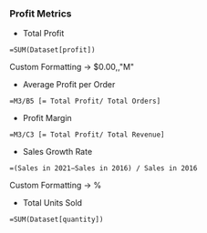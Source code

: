 ### Profit Metrics

- Total Profit
```
=SUM(Dataset[profit])
```
Custom Formatting -> $0.00,,"M"

- Average Profit per Order
```
=M3/B5 [= Total Profit/ Total Orders]
```

- Profit Margin
```
=M3/C3 [= Total Profit/ Total Revenue]
```

- Sales Growth Rate
```
=(Sales in 2021−Sales in 2016) / Sales in 2016
```
Custom Formatting -> %

- Total Units Sold
```
=SUM(Dataset[quantity])
```
